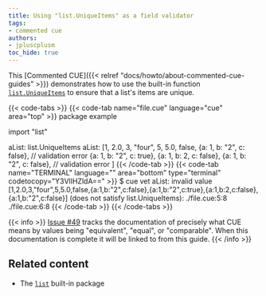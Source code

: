 ```yaml
---
title: Using "list.UniqueItems" as a field validator
tags:
- commented cue
authors:
- jpluscplusm
toc_hide: true
---
```


This [Commented CUE]({{< relref "docs/howto/about-commented-cue-guides" >}})
demonstrates how to use the built-in function
[`list.UniqueItems`](https://pkg.go.dev/cuelang.org/go/pkg/list#UniqueItems)
to ensure that a list's items are unique.

{{< code-tabs >}}
{{< code-tab name="file.cue" language="cue" area="top" >}}
package example

import "list"

aList: list.UniqueItems
aList: [1, 2.0, 3, "four", 5, 5.0, false,
	{a: 1, b: "2", c: false}, // validation error
	{a: 1, b: "2", c: true},
	{a: 1, b: 2, c: false},
	{a: 1, b: "2", c: false}, // validation error
]
{{< /code-tab >}}
{{< code-tab name="TERMINAL" language="" area="bottom" type="terminal" codetocopy="Y3VlIHZldA==" >}}
$ cue vet
aList: invalid value [1,2.0,3,"four",5,5.0,false,{a:1,b:"2",c:false},{a:1,b:"2",c:true},{a:1,b:2,c:false},{a:1,b:"2",c:false}] (does not satisfy list.UniqueItems):
    ./file.cue:5:8
    ./file.cue:6:8
{{< /code-tab >}}
{{< /code-tabs >}}

{{< info >}}
[Issue #49](https://github.com/cue-lang/docs-and-content/issues/49) tracks the
documentation of precisely what CUE means by values being "equivalent",
"equal", or "comparable". When this documentation is complete it will be linked
to from this guide.
{{< /info >}}

## Related content

- The [`list`](https://pkg.go.dev/cuelang.org/go/pkg/list) built-in package
